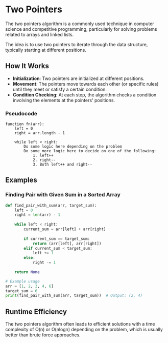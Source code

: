 # Two Pointers

The two pointers algorithm is a commonly used technique in computer science and competitive programming, particularly for solving problems related to arrays and linked lists. 

The idea is to use two pointers to iterate through the data structure, typically starting at different positions.

## How It Works
- **Initialization**: Two pointers are initialized at different positions.
- **Movement**: The pointers move towards each other (or specific rules) until they meet or satisfy a certain condition.
- **Condition Checking**: At each step, the algorithm checks a condition involving the elements at the pointers' positions.

### Pseudocode
```
function fn(arr):
    left = 0
    right = arr.length - 1

    while left < right:
        Do some logic here depending on the problem
        Do some more logic here to decide on one of the following:
            1. left++
            2. right--
            3. Both left++ and right--
```

## Examples

### Finding Pair with Given Sum in a Sorted Array
```python
def find_pair_with_sum(arr, target_sum):
    left = 0
    right = len(arr) - 1
    
    while left < right:
        current_sum = arr[left] + arr[right]
        
        if current_sum == target_sum:
            return (arr[left], arr[right])
        elif current_sum < target_sum:
            left += 1
        else:
            right -= 1
    
    return None

# Example usage
arr = [1, 2, 3, 4, 6]
target_sum = 6
print(find_pair_with_sum(arr, target_sum))  # Output: (2, 4)
```

## Runtime Efficiency 
The two pointers algorithm often leads to efficient solutions with a time complexity of O(n) or O(nlogn) depending on the problem, which is usually better than brute force approaches.